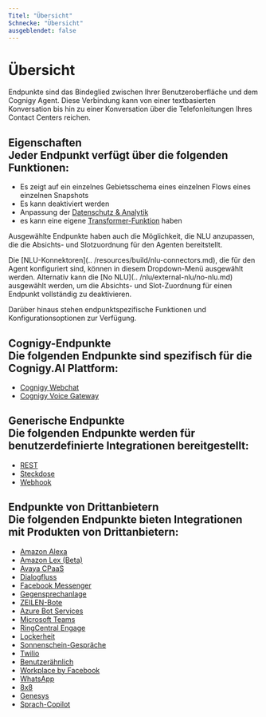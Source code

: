 ```yaml
---
Titel: "Übersicht" 
Schnecke: "Übersicht" 
ausgeblendet: false 
---
```

# Übersicht

Endpunkte sind das Bindeglied zwischen Ihrer Benutzeroberfläche und dem Cognigy Agent.
Diese Verbindung kann von einer textbasierten Konversation bis hin zu einer Konversation über die Telefonleitungen Ihres Contact Centers reichen.

## Eigenschaften<div class="divider"></div>Jeder Endpunkt verfügt über die folgenden Funktionen: 

- Es zeigt auf ein einzelnes Gebietsschema eines einzelnen Flows eines einzelnen Snapshots
- Es kann deaktiviert werden
- Anpassung der [Datenschutz & Analytik](data-protection-and-analytics.md) 
- es kann eine eigene [Transformer-Funktion](transformers/transformers.md) haben

Ausgewählte Endpunkte haben auch die Möglichkeit, die NLU anzupassen, die die Absichts- und Slotzuordnung für den Agenten bereitstellt.

Die [NLU-Konnektoren](.. /resources/build/nlu-connectors.md), die für den Agent konfiguriert sind, können in diesem Dropdown-Menü ausgewählt werden. Alternativ kann die [No NLU](.. /nlu/external-nlu/no-nlu.md) ausgewählt werden, um die Absichts- und Slot-Zuordnung für einen Endpunkt vollständig zu deaktivieren. 

Darüber hinaus stehen endpunktspezifische Funktionen und Konfigurationsoptionen zur Verfügung.

## Cognigy-Endpunkte<div class="divider"></div>Die folgenden Endpunkte sind spezifisch für die Cognigy.AI Plattform:

- [Cognigy Webchat](webchat/webchat.md) 
- [Cognigy Voice Gateway](cognigy-vg.md) 

## Generische Endpunkte<div class="divider"></div>Die folgenden Endpunkte werden für benutzerdefinierte Integrationen bereitgestellt:

- [REST](rest.md) 
- [Steckdose](socketio.md) 
- [Webhook](webhook.md) 

## Endpunkte von Drittanbietern<div class="divider"></div>Die folgenden Endpunkte bieten Integrationen mit Produkten von Drittanbietern:

- [Amazon Alexa](amazon-alexa.md)
- [Amazon Lex (Beta)](amazon-lex.md) 
- [Avaya CPaaS](avaya-cpaas.md) 
- [Dialogfluss](dialogflow.md) 
- [Facebook Messenger](facebook-messenger.md) 
- [Gegensprechanlage](intercom.md) 
- [ZEILEN-Bote](line-messenger.md) 
- [Azure Bot Services](azure-bot-services.md) 
- [Microsoft Teams](microsoft-teams.md) 
- [RingCentral Engage](ringcentral-engage.md)
- [Lockerheit](slack.md) 
- [Sonnenschein-Gespräche](sunshine-conversations.md) 
- [Twilio](twilio.md) 
- [Benutzerähnlich](userlike.md) 
- [Workplace by Facebook](workplace-by-fb.md)
- [WhatsApp](whatsapp.md)
- [8x8](8x8.md)
- [Genesys](genesys.md)
- [Sprach-Copilot](voice-copilot.md)